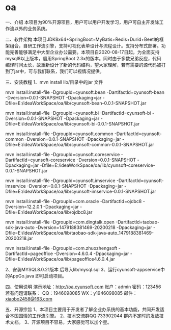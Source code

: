 # oa
一、介绍
本项目为90%开源项目，用户可以用户开发学习，用户可自主开发除工作流以外的业务系统。

二、软件架构
本项目JDK8x64+SpringBoot+MyBatis+Redis+Durid+Beetl的框架组合，自研工作流引擎，支持可视化表单设计与流程设计。支持分布式部署。功能完善能够满足中大型企业办公需要。本项目自2020-08-17日起，为全面支持mysql8以上版本，启用SpringBoot 2.3x的版本。同时由于多数兄弟反应，代码编译时间太长，故重新设计了新的代码结构，望大家理解，若有需要的源代码被打到了jar中，可与我们联系，我们可以视情况提供。

三、安装教程
1、mvn install lib/目录中的jar 文件

  mvn  install:install-file  -DgroupId=cyunsoft.bean  -DartifactId=cyunsoft-bean  -Dversion=0.0.1-SNAPSHOT  -Dpackaging=jar  -Dfile=E:/ideaWorkSpace/oa/lib/cyunsoft-bean-0.0.1-SNAPSHOT.jar

  mvn  install:install-file  -DgroupId=cyunsoft.bi  -DartifactId=cyunsoft-bi  -Dversion=0.0.1-SNAPSHOT  -Dpackaging=jar  -Dfile=E:/ideaWorkSpace/oa/lib/cyunsoft-bi-0.0.1-SNAPSHOT.jar

  mvn  install:install-file  -DgroupId=cyunsoft.common  -DartifactId=cyunsoft-common  -Dversion=0.0.1-SNAPSHOT  -Dpackaging=jar  -Dfile=E:/ideaWorkSpace/oa/lib/cyunsoft-common-0.0.1-SNAPSHOT.jar

  mvn  install:install-file  -DgroupId=cyunsoft.coreservice  -DartifactId=cyunsoft-coreservice  -Dversion=0.0.1-SNAPSHOT  -Dpackaging=jar  -Dfile=E:/ideaWorkSpace/oa/lib/cyunsoft-coreservice-0.0.1-SNAPSHOT.jar

  mvn  install:install-file  -DgroupId=cyunsoft.imservice  -DartifactId=cyunsoft-imservice  -Dversion=0.0.1-SNAPSHOT  -Dpackaging=jar  -Dfile=E:/ideaWorkSpace/oa/lib/cyunsoft-imservice-0.0.1-SNAPSHOT.jar

  mvn  install:install-file  -DgroupId=com.oracle  -DartifactId=ojdbc8  -Dversion=12.2.0.1  -Dpackaging=jar  -Dfile=E:/ideaWorkSpace/oa/lib/ojdbc8.jar

  mvn  install:install-file  -DgroupId=com.dingtalk.open  -DartifactId=taobao-sdk-java-auto  -Dversion=1479188381469-20200218  -Dpackaging=jar  -Dfile=E:/ideaWorkSpace/oa/lib/taobao-sdk-java-auto_1479188381469-20200218.jar

  mvn  install:install-file  -DgroupId=com.zhuozhengsoft  -DartifactId=pageoffice  -Dversion=4.6.0.4  -Dpackaging=jar  -Dfile=E:/ideaWorkSpace/oa/lib/pageoffice4.6.0.4.jar

2、安装MYSQL8.0.21版本 后导入lib/mysql.sql
3、运行cyunsoft-appservice中的AppGo.java 即可启动项目。

四、使用说明
演示地址：http://oa.cyunsoft.com 账户：admin 密码：123456
若有问题请联系：
QQ：1946098085
WX：y1946098085 
邮件：xiaobo2458@163.com

五、开源宗旨
1、本项目主要用于开发者了解企业办系统的基本功能，共同开发适合本国国情的工作流引擎。
2、技术交流群QQ:733902044 群内不定时的发放技术文档。
3、开源项目不容易，大家感觉可以加个星。
